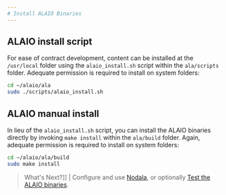 ```yaml
---
# Install ALAIO Binaries
---
```


## ALAIO install script

For ease of contract development, content can be installed at the `/usr/local` folder using the `alaio_install.sh` script within the `ala/scripts` folder. Adequate permission is required to install on system folders:

```sh
cd ~/alaio/ala
sudo ./scripts/alaio_install.sh
```

## ALAIO manual install

In lieu of the `alaio_install.sh` script, you can install the ALAIO binaries directly by invoking `make install` within the `ala/build` folder. Again, adequate permission is required to install on system folders:

```sh
cd ~/alaio/ala/build
sudo make install
```

> What's Next?]]
| Configure and use [Nodala](../../../01_nodala/index.md), or optionally [Test the ALAIO binaries](04_test-alaio-binaries.md).
